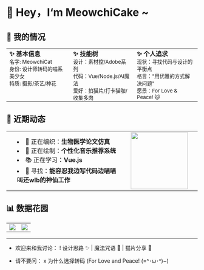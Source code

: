 # 👋 Hey，I‘m MeowchiCake ~

## 🎀 我的情况

<div>
  <table style="border: none; border-collapse: collapse; width: 100%; table-layout: fixed; margin-left: 0;">
    <tr style="border: none;">
      <!-- 基本信息 -->
      <td style="border: none; vertical-align: top; width: 33.33%; padding: 0 8px;">
        <b>✨ 基本信息</b><br>
        <small>
        名字: MeowchiCat<br>
        身份: 设计师转码的喵系美少女<br>
        特质: 摄影/茶艺/种花
        </small>
      </td>
      <!-- 技能树 -->
      <td style="border: none; vertical-align: top; width: 33.33%; padding: 0 8px;">
        <b>✨ 技能树</b><br>
        <small>
        设计：素材控/Adobe系列<br>
        代码：Vue/Node.js/AI魔法<br>
        爱好：拍猫片/打卡猫咖/收集多肉
        </small>
      </td>
      <!-- 个人追求 -->
      <td style="border: none; vertical-align: top; width: 33.33%; padding: 0 8px;">
        <b>✨ 个人追求</b><br>
        <small>
        现状：寻找代码与设计的平衡点<br>
        格言："用优雅的方式解决问题"<br>
        愿景：For Love & Peace! 🐱
        </small>
      </td>
    </tr>
  </table>
</div>

## 🌸 近期动态

<div>
  <table style="border: none; border-collapse: collapse; width: 100%; margin-left: 0;">
    <tr style="border: none;">
      <td style="border: none; vertical-align: middle; width: 60%;">
        <ul style="margin: 0; padding-left: 20px; list-style-position: inside;">
          <li>🧶 正在编织：<strong>生物医学论文仿真</strong></li>
          <li>🎨 正在绘制：<strong>个性化音乐推荐系统</strong></li>
          <li>📚 正在学习：<strong>Vue.js</strong></li>
          <li>🐾 寻找：<strong>能容忍我边写代码边喵喵叫还wlb的神仙工作</strong></li>
        </ul>
      </td>
      <td style="border: none; vertical-align: middle; width: 40%; text-align: center;">
        <img src="https://media.giphy.com/media/ES4Vcv8zWfIt2/giphy.gif" width="150">
      </td>
    </tr>
  </table>
</div>

## 📊 数据花园

<div>
  <table style="border: none; border-collapse: collapse; margin-left: 0;">
    <tr style="border: none;">
      <td style="border: none;">
        <img src="https://github-readme-stats.vercel.app/api?username=windy-catty&show_icons=true&theme=radical&bg_color=30,ff9a9e,fad0c4&title_color=fff&icon_color=fff&hide_border=true">
      </td>
      <td style="border: none;">
        <img src="https://github-readme-stats.vercel.app/api/top-langs/?username=windy-catty&layout=compact&theme=radical&bg_color=30,a18cd1,fbc2eb&title_color=fff&hide_border=true">
      </td>
    </tr>
  </table>
</div>

------

+ 欢迎来和我讨论：
  ! 设计思路 ✨ | 魔法咒语 🎩 | 猫片分享 🐾

- 请不要问：
  x 为什么选择转码 (For Love and Peace! (=^･ω･^)~)
